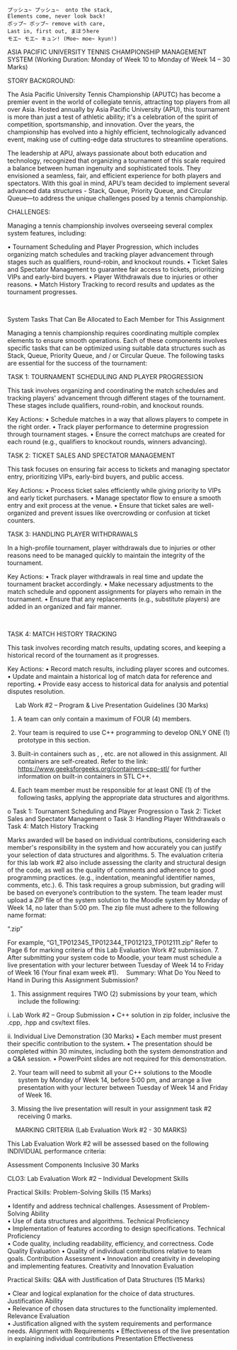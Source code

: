 	プッシュ~ プッシュ~  onto the stack,
	Elements come, never look back!
	ポップ~ ポップ~ remove with care,
	Last in, first out, まほうhere
	モエ~ モエ~ キュン! (Moe~ moe~ kyun!)



ASIA PACIFIC UNIVERSITY TENNIS CHAMPIONSHIP MANAGEMENT SYSTEM
(Working Duration: Monday of Week 10 to Monday of Week 14 – 30 Marks)

STORY BACKGROUND:

The Asia Pacific University Tennis Championship (APUTC) has become a premier event in the world of collegiate tennis, attracting top players from all over Asia. Hosted annually by Asia Pacific University (APU), this tournament is more than just a test of athletic ability; it's a celebration of the spirit of competition, sportsmanship, and innovation. Over the years, the championship has evolved into a highly efficient, technologically advanced event, making use of cutting-edge data structures to streamline operations.

The leadership at APU, always passionate about both education and technology, recognized that organizing a tournament of this scale required a balance between human ingenuity and sophisticated tools. They envisioned a seamless, fair, and efficient experience for both players and spectators. With this goal in mind, APU’s team decided to implement several advanced data structures - Stack, Queue, Priority Queue, and Circular Queue—to address the unique challenges posed by a tennis championship.


CHALLENGES:


Managing a tennis championship involves overseeing several complex system features, including:

•	Tournament Scheduling and Player Progression, which includes organizing match schedules and tracking player advancement through stages such as qualifiers, round-robin, and knockout rounds.
•	Ticket Sales and Spectator Management to guarantee fair access to tickets, prioritizing VIPs and early-bird buyers.
•	Player Withdrawals due to injuries or other reasons.
•	Match History Tracking to record results and updates as the tournament progresses.



 

 System Tasks That Can Be Allocated to Each Member for This Assignment


Managing a tennis championship requires coordinating multiple complex elements to ensure smooth operations. Each of these components involves specific tasks that can be optimized using suitable data structures such as Stack, Queue, Priority Queue, and / or Circular Queue. The following tasks are essential for the success of the tournament:


 TASK 1: TOURNAMENT SCHEDULING AND PLAYER PROGRESSION


This task involves organizing and coordinating the match schedules and tracking players' advancement through different stages of the tournament. These stages include qualifiers, round-robin, and knockout rounds.

Key Actions:
•	Schedule matches in a way that allows players to compete in the right order.
•	Track player performance to determine progression through tournament stages.
•	Ensure the correct matchups are created for each round (e.g., qualifiers to knockout rounds, winners advancing).



 TASK 2: TICKET SALES AND SPECTATOR MANAGEMENT


This task focuses on ensuring fair access to tickets and managing spectator entry, prioritizing VIPs, early-bird buyers, and public access.

Key Actions:
•	Process ticket sales efficiently while giving priority to VIPs and early ticket purchasers.
•	Manage spectator flow to ensure a smooth entry and exit process at the venue.
•	Ensure that ticket sales are well-organized and prevent issues like overcrowding or confusion at ticket counters.



 TASK 3: HANDLING PLAYER WITHDRAWALS


In a high-profile tournament, player withdrawals due to injuries or other reasons need to be managed quickly to maintain the integrity of the tournament.

Key Actions:
•	Track player withdrawals in real time and update the tournament bracket accordingly.
•	Make necessary adjustments to the match schedule and opponent assignments for players who remain in the tournament.
•	Ensure that any replacements (e.g., substitute players) are added in an organized and fair manner.

 

 TASK 4: MATCH HISTORY TRACKING


This task involves recording match results, updating scores, and keeping a historical record of the tournament as it progresses.

Key Actions:
•	Record match results, including player scores and outcomes.
•	Update and maintain a historical log of match data for reference and reporting.
•	Provide easy access to historical data for analysis and potential disputes resolution.


 
Lab Work #2 – Program & Live Presentation Guidelines (30 Marks)

1.	A team can only contain a maximum of FOUR (4) members.

2.	Your team is required to use C++ programming to develop ONLY ONE (1) prototype in this section.

3.	Built-in containers such as <list>, <vector>, etc. are not allowed in this assignment. All containers are self-created. 
Refer to the link: https://www.geeksforgeeks.org/containers-cpp-stl/  for further information on built-in containers in STL C++.
4.	Each team member must be responsible for at least ONE (1) of the following tasks, applying the appropriate data structures and algorithms.

o	Task 1: Tournament Scheduling and Player Progression
o	Task 2: Ticket Sales and Spectator Management
o	Task 3: Handling Player Withdrawals
o	Task 4: Match History Tracking

Marks awarded will be based on individual contributions, considering each member's responsibility in the system and how accurately you can justify your selection of data structures and algorithms.
5.	The evaluation criteria for this lab work #2 also include assessing the clarity and structural design of the code, as well as the quality of comments and adherence to good programming practices. (e.g., indentation, meaningful identifier names, comments, etc.). 
6.	This task requires a group submission, but grading will be based on everyone’s contribution to the system. 
The team leader must upload a ZIP file of the system solution to the Moodle system by Monday of Week 14, no later than 5:00 pm.
The zip file must adhere to the following name format:

“<GroupNo>_<student ID-leader>_<student ID-member1>_<student ID-member2>_<student ID-member2>.zip”

For example, “G1_TP012345_TP012344_TP012123_TP012111.zip”
Refer to Page 6 for marking criteria of this Lab Evaluation Work #2 submission.
7.	After submitting your system code to Moodle, your team must schedule a live presentation with your lecturer between Tuesday of Week 14 to Friday of Week 16 (Your final exam week #1). 
Summary: What Do You Need to Hand in During this Assignment Submission?


1.	This assignment requires TWO (2) submissions by your team, which include the following:

i.	Lab Work #2 – Group Submission
•	C++ solution in zip folder, inclusive the .cpp, .hpp and csv/text files.

ii.	Individual Live Demonstration (30 Marks)
•	Each member must present their specific contribution to the system.
•	The presentation should be completed within 30 minutes, including both the system demonstration and a Q&A session.
•	PowerPoint slides are not required for this demonstration.

2.	Your team will need to submit all your C++ solutions to the Moodle system by Monday of Week 14, before 5:00 pm, and arrange a live presentation with your lecturer between Tuesday of Week 14 and Friday of Week 16.

3.	Missing the live presentation will result in your assignment task #2 receiving 0 marks.


 
MARKING CRITERIA
(Lab Evaluation Work #2 - 30 MARKS)

This Lab Evaluation Work #2 will be assessed based on the following INDIVIDUAL performance criteria: 

Assessment Components
	Inclusive	30 Marks

CLO3: Lab Evaluation Work #2 – Individual Development Skills

Practical Skills: Problem-Solving Skills (15 Marks)
		
•	Identify and address technical challenges.	Assessment of Problem-Solving Ability	
•	Use of data structures and algorithms.	Technical Proficiency	
•	Implementation of features according to design specifications.	Technical Proficiency	
•	Code quality, including readability, efficiency, and correctness.	Code Quality Evaluation	
•	Quality of individual contributions relative to team goals.	Contribution Assessment	
•	Innovation and creativity in developing and implementing features.
	Creativity and Innovation Evaluation	

Practical Skills: Q&A with Justification of Data Structures (15 Marks)
		
•	Clear and logical explanation for the choice of data structures.	Justification Ability	
•	Relevance of chosen data structures to the functionality implemented.
	Relevance Evaluation	
•	Justification aligned with the system requirements and performance needs.
	Alignment with Requirements	
•	Effectiveness of the live presentation in explaining individual contributions
	Presentation Effectiveness
	



